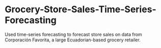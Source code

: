 # Grocery-Store-Sales-Time-Series-Forecasting
Used time-series forecasting to forecast store sales on data from Corporación Favorita, a large Ecuadorian-based grocery retailer.
